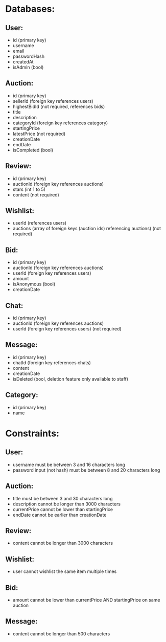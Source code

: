 # Databases:
## User:
- id (primary key)
- username
- email
- passwordHash
- createdAt
- isAdmin (bool)
## Auction:
- id (primary key)
- sellerId (foreign key references users)
- highestBidId (not required, references bids)
- title
- description
- categoryId (foreign key references category)
- startingPrice
- latestPrice (not required)
- creationDate
- endDate
- isCompleted (bool)
## Review:
- id (primary key)
- auctionId (foreign key references auctions)
- stars (int 1 to 5)
- content (not required)
## Wishlist:
- userId (references users)
- auctions (array of foreign keys (auction ids) referencing auctions) (not required)
## Bid:
- id (primary key)
- auctionId (foreign key references auctions)
- userId (foreign key references users)
- amount
- isAnonymous (bool)
- creationDate
## Chat:
- id (primary key)
- auctionId (foreign key references auctions)
- userId (foreign key references users) (not required)
## Message:
- id (primary key)
- chatId (foreign key references chats)
- content
- creationDate
- isDeleted (bool, deletion feature only available to staff)
## Category:
- id (primary key)
- name
# Constraints:
## User:
- username must be between 3 and 16 characters long
- password input (not hash) must be between 8 and 20 characters long
## Auction:
- title must be between 3 and 30 characters long
- description cannot be longer than 3000 characters
- currentPrice cannot be lower than startingPrice
- endDate cannot be earlier than creationDate
## Review:
- content cannot be longer than 3000 characters
## Wishlist:
- user cannot wishlist the same item multiple times
## Bid:
- amount cannot be lower than currentPrice AND startingPrice on same auction
## Message:
- content cannot be longer than 500 characters